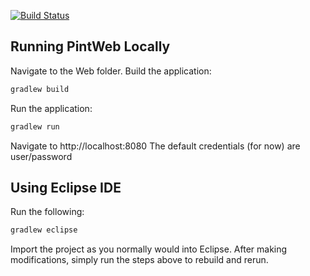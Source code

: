 [![Build Status](https://travis-ci.org/dionnysantiago/Pint.svg?branch=master)](https://travis-ci.org/dionnysantiago/Pint)

## Running PintWeb Locally
Navigate to the Web folder.
Build the application:

```sh
gradlew build
```

Run the application:

```sh
gradlew run
```

Navigate to http://localhost:8080
The default credentials (for now) are user/password

## Using Eclipse IDE
Run the following:

```sh
gradlew eclipse
```

Import the project as you normally would into Eclipse.
After making modifications, simply run the steps above to rebuild and rerun.
